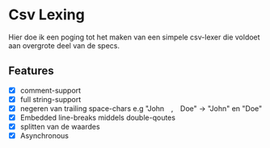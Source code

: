 # Csv Lexing
Hier doe ik een poging tot het maken van een simpele csv-lexer die voldoet aan overgrote deel van de specs.

## Features
- [x] comment-support
- [x] full string-support
- [x] negeren van trailing space-chars e.g "John&emsp;,&emsp;Doe" ->  "John" en "Doe"
- [x] Embedded line-breaks middels double-qoutes
- [x] splitten van de waardes
- [x] Asynchronous